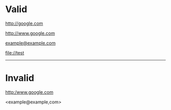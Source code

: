 Valid
=====

<http://google.com>

<http://www.google.com>

<example@example.com>

<file://test>

* * *

Invalid
=======

<http:/www.google.com>

<example@example,com>
